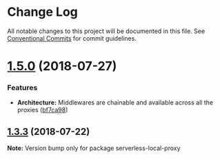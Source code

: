 # Change Log

All notable changes to this project will be documented in this file.
See [Conventional Commits](https://conventionalcommits.org) for commit guidelines.

<a name="1.5.0"></a>
# [1.5.0](https://github.com/serverless-local-proxy/compare/v1.4.8...v1.5.0) (2018-07-27)


### Features

* **Architecture:** Middlewares are chainable and available across all the proxies ([bf7ca98](https://github.com/serverless-local-proxy/commit/bf7ca98))




<a name="1.3.3"></a>
## [1.3.3](https://github.com/serverless-local-proxy/plugin/compare/v1.3.2...v1.3.3) (2018-07-22)




**Note:** Version bump only for package serverless-local-proxy
